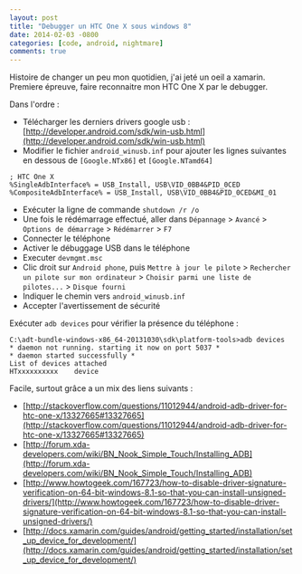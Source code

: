 ```yaml
---
layout: post
title: "Debugger un HTC One X sous windows 8"
date: 2014-02-03 -0800
categories: [code, android, nightmare]
comments: true
---
```


Histoire de changer un peu mon quotidien, j'ai jeté un oeil a xamarin. Premiere épreuve, faire reconnaitre mon HTC One X par le debugger.

Dans l'ordre :

- Télécharger les derniers drivers google usb : [http://developer.android.com/sdk/win-usb.html](http://developer.android.com/sdk/win-usb.html)
- Modifier le fichier `android_winusb.inf` pour ajouter les lignes suivantes en dessous de `[Google.NTx86]` et `[Google.NTamd64]` 

````
; HTC One X
%SingleAdbInterface% = USB_Install, USB\VID_0BB4&PID_0CED
%CompositeAdbInterface% = USB_Install, USB\VID_0BB4&PID_0CED&MI_01
````

- Exécuter la ligne de commande `shutdown /r /o`
- Une fois le rédémarrage effectué, aller dans `Dépannage` > `Avancé` > `Options de démarrage` > `Rédémarrer` > `F7`
- Connecter le téléphone
- Activer le débuggage USB dans le téléphone
- Executer `devmgmt.msc`
- Clic droit sur `Android phone`, puis `Mettre à jour le pilote` > `Rechercher un pilote sur mon ordinateur` > `Choisir parmi une liste de pilotes...` > `Disque fourni` 
- Indiquer le chemin vers `android_winusb.inf`
- Accepter l'avertissement de sécurité

Exécuter `adb devices` pour vérifier la présence du téléphone :

````
C:\adt-bundle-windows-x86_64-20131030\sdk\platform-tools>adb devices
* daemon not running. starting it now on port 5037 *
* daemon started successfully *
List of devices attached
HTxxxxxxxxxx    device
````

Facile, surtout grâce a un mix des liens suivants :

- [http://stackoverflow.com/questions/11012944/android-adb-driver-for-htc-one-x/13327665#13327665](http://stackoverflow.com/questions/11012944/android-adb-driver-for-htc-one-x/13327665#13327665)
- [http://forum.xda-developers.com/wiki/BN_Nook_Simple_Touch/Installing_ADB](http://forum.xda-developers.com/wiki/BN_Nook_Simple_Touch/Installing_ADB)
- [http://www.howtogeek.com/167723/how-to-disable-driver-signature-verification-on-64-bit-windows-8.1-so-that-you-can-install-unsigned-drivers/](http://www.howtogeek.com/167723/how-to-disable-driver-signature-verification-on-64-bit-windows-8.1-so-that-you-can-install-unsigned-drivers/)
- [http://docs.xamarin.com/guides/android/getting_started/installation/set_up_device_for_development/](http://docs.xamarin.com/guides/android/getting_started/installation/set_up_device_for_development/)


